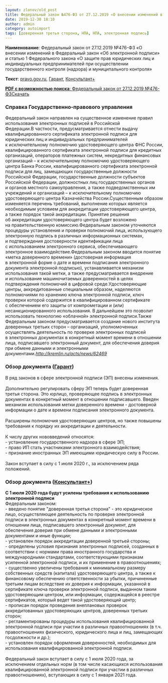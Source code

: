 ```yaml
---
layout: zlonov/old_post
title: Федеральный закон №476-ФЗ от 27.12.2019 «О внесении изменений в ФЗ «Об электронной подписи»
date: 2019-12-30 18:10
author: admin
category: autoimport
tags: [доверенная третья сторона, НПА, НПА, электронная подпись]
---
```


<strong>Наименование</strong>: Федеральный закон от 27.12.2019 №476-ФЗ «О внесении изменений в Федеральный закон «Об электронной подписи» и статью 1 Федерального закона «О защите прав юридических лиц и индивидуальных предпринимателей при осуществлении государственного контроля (надзора) и муниципального контроля»



<strong>Текст</strong>: <a href="http://publication.pravo.gov.ru/Document/View/0001201912280086">pravo.gov.ru</a>, <a href="https://www.garant.ru/products/ipo/prime/doc/73256681/">Гарант</a>, <a href="http://www.consultant.ru/document/cons_doc_LAW_341757/">Консультант+</a>


<!-- wp:file {"id":73751,"href":"/assets/uploads/Федеральный-закон-от-27.12.2019-№476-ФЗ.pdf"} -->
<div class="wp-block-file"><a href="/assets/uploads/Федеральный-закон-от-27.12.2019-№476-ФЗ.pdf"><strong>PDF с возможностью поиска</strong>: Федеральный закон от 27.12.2019 №476-ФЗ</a><a href="/assets/uploads/Федеральный-закон-от-27.12.2019-№476-ФЗ.pdf" class="wp-block-file__button" download>Скачать</a></div>
<!-- /wp:file -->

<!-- wp:heading {"level":3} -->
<h3>Справка Государственно-правового управления</h3>
<!-- /wp:heading -->


Федеральный закон направлен на существенное изменение правил использования электронных подписей в Российской Федерации.В частности, предусматривается отнести выдачу квалифицированного сертификата электронной подписи для юридических лиц и индивидуальных предпринимателей к исключительному полномочию удостоверяющего центра ФНС России, квалифицированного сертификата электронной подписи для кредитных организаций, операторов платежных систем, некредитных финансовых организаций – к исключительному полномочию удостоверяющего центра Банка России, квалифицированного сертификата электронной подписи для лиц, замещающих государственные должности Российской Федерации, государственные должности субъектов Российской Федерации, должностных лиц государственных органов и органов местного самоуправления, а также подведомственных им учреждений и организаций – к исключительному полномочию удостоверяющего центра Казначейства России.Существенным образом изменяется перечень требований, выполнение которых является необходимым условием для аккредитации удостоверяющего центра, а также порядок такой аккредитации. Принятие решения об аккредитации удостоверяющего центра будет возложено на правительственную комиссию.Федеральным законом уточняются процедуры установления и проверки полномочий лица, использующего электронную подпись в различных информационных системах, и подтверждения достоверности идентификации лица с использованием электронного сервиса, обеспечивающего электронное взаимодействие.Федеральным законом вводится понятие «метка доверенного времени» (достоверная информация в электронной форме о дате и времени подписания электронного документа электронной подписью), устанавливается механизм использования такой метки, а также предусматривается внедрение и использование машиночитаемых доверенностей в целях подтверждения полномочий в цифровой среде.Удостоверяющие центры, аккредитованные специальным образом, наделяются полномочиями по хранению ключа электронной подписи, ключ проверки которой содержится в квалифицированном сертификате с обеспечением его защиты от компрометации и (или) несанкционированного использования. В дальнейшем это позволит использовать технологию «облачной» электронной подписи.Также Федеральным законом предусматривается создание нового института доверенных третьих сторон – организаций, уполномоченных осуществлять деятельность по проверке электронных подписей в электронных документах в конкретный момент времени в отношении лица, подписавшего электронный документ, для обеспечения доверия при обмене данными и электронными документами.<cite><a href="http://kremlin.ru/acts/news/62469">http://kremlin.ru/acts/news/62469</a></cite>


<!-- wp:heading {"level":3} -->
<h3>Обзор документа (<a href="https://www.garant.ru/products/ipo/prime/doc/73256681/#review">Гарант</a>)</h3>
<!-- /wp:heading -->


В ряд законов в сфере электронной подписи (ЭП) внесены изменения.<br /><br />Дополнительно регулировать сферу ЭП теперь будет доверенная третья сторона. Это юрлицо, проверяющее подпись в электронных документах в конкретный момент в отношении подписавшего. Введен механизм использования метки доверенного времени - достоверной информации о дате и времени подписания электронного документа.<br /><br />Расширены полномочия удостоверяющих центров, но также повышены требования к порядку их аккредитации и деятельности.<br /><br />К числу других нововведений относятся:<br /> - установление государственного надзора в сфере ЭП;<br /> - право ИП стать участниками электронного взаимодействия;<br /> - признание иностранных ЭП имеющими юридическую силу в России.<br /><br />Закон вступает в силу с 1 июля 2020 г., за исключением ряда положений.


<!-- wp:heading {"level":3} -->
<h3>Обзор документа (<a href="http://www.consultant.ru/cons/cgi/online.cgi?req=doc&amp;cacheid=1C770E6710110E54682820AE7651EBCC&amp;mode=backrefs&amp;div=LAW&amp;opt=1&amp;SORTTYPE=0&amp;BASENODE=1-1&amp;ts=17881157771832931532&amp;base=LAW&amp;n=36589&amp;rnd=3129B3F264BA4800BA502EB875011232#24gqcngwg6k">Консультант+</a>)</h3>
<!-- /wp:heading -->


<strong>С 1 июля 2020 года будут усилены требования к использованию электронной подписи</strong><br />Федеральным законом:<br /> - введено понятие "доверенная третья сторона" - это юридическое лицо, осуществляющее деятельность по проверке электронной подписи в электронных документах в конкретный момент времени в отношении лица, подписавшего электронный документ, для обеспечения доверия при обмене данными и электронными документами и иные функции;<br /> - установлен порядок аккредитации доверенной третьей стороны;<br /> - определены условия признания электронных подписей, созданных в соответствии с нормами права иностранного государства и международными стандартами, соответствующими признакам усиленной электронной подписи, и их применение в правоотношениях;<br /> - существенно увеличены требования к минимальному размеру собственных средств (капитала) удостоверяющего центра, а также к финансовому обеспечению ответственности за убытки, причиненные третьим лицам вследствие их доверия к информации, указанной в сертификате ключа проверки электронной подписи, выданном таким удостоверяющим центром, или информации, содержащейся в реестре сертификатов, который ведет такой удостоверяющий центр;<br /> - прописан порядок проведения внеплановых проверок аккредитованных удостоверяющих центров, доверенных третьих сторон;<br /> - регламентированы процедуры использования квалифицированной электронной подписи при участии в различных правоотношениях (в т.ч. правоотношениях физического, юридического лица и лиц, замещающих госдолжности и др.);<br /> - установлен порядок оформления доверенностей, необходимых для использования квалифицированной электронной подписи.<br /><br />Федеральный закон вступает в силу с 1 июля 2020 года, за исключением отдельных норм (в том числе касающихся использования квалифицированной электронной подписи при участии в различных правоотношениях), вступающих в силу с 1 января 2021 года.





